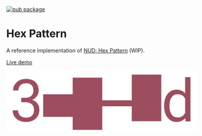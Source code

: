 [![pub package](https://img.shields.io/pub/v/hexpattern.svg)](https://pub.dev/packages/hexpattern)

# Hex Pattern

A reference implementation of [NUD: Hex Pattern](NUD-hexpattern.md) (WIP).

[Live demo](https://1l0.github.io/hexpattern/)

![hex pattern](https://github.com/1l0/hexpattern/blob/master/images/hexpattern.png?raw=true)
